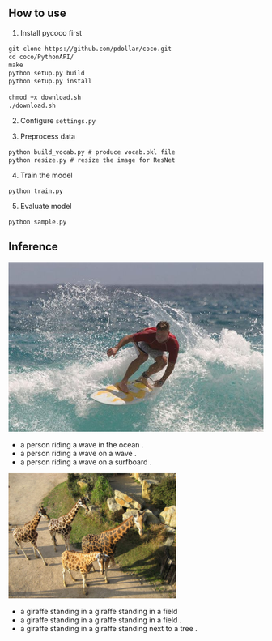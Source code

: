 ## How to use
1. Install pycoco first
```
git clone https://github.com/pdollar/coco.git
cd coco/PythonAPI/
make
python setup.py build
python setup.py install

chmod +x download.sh
./download.sh
```

2. Configure `settings.py`

3. Preprocess data
```
python build_vocab.py # produce vocab.pkl file
python resize.py # resize the image for ResNet
```
4. Train the model
```
python train.py
```

5. Evaluate model
```
python sample.py
```

## Inference
![surf](data/surf.jpg)

+ a person riding a wave in the ocean .
+ a person riding a wave on a wave .
+ a person riding a wave on a surfboard .

![giraffe](data/giraffe.png)

+ a giraffe standing in a giraffe standing in a field
+ a giraffe standing in a giraffe standing in a field .
+ a giraffe standing in a giraffe standing next to a tree .

